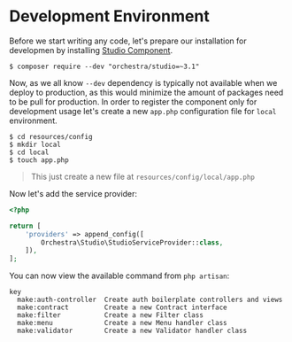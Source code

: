 # Development Environment

Before we start writing any code, let's prepare our installation for developmen by installing [Studio Component](https://github.com/orchestral/studio).

    $ composer require --dev "orchestra/studio=~3.1"
    
Now, as we all know `--dev` dependency is typically not available when we deploy to production, as this would minimize the amount of packages need to be pull for production. In order to register the component only for development usage let's create a new `app.php` configuration file for `local` environment.

    $ cd resources/config
    $ mkdir local
    $ cd local
    $ touch app.php
    
> This just create a new file at `resources/config/local/app.php`

Now let's add the service provider:


```php
<?php

return [
    'providers' => append_config([
        Orchestra\Studio\StudioServiceProvider::class,
    ]),
];
```

You can now view the available command from `php artisan`:

```
key
  make:auth-controller  Create auth boilerplate controllers and views
  make:contract         Create a new Contract interface
  make:filter           Create a new Filter class
  make:menu             Create a new Menu handler class
  make:validator        Create a new Validator handler class
```